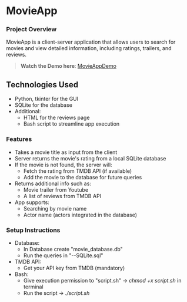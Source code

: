 # MovieApp

### Project Overview

MovieApp is a client-server application that allows users to search for movies and view detailed information, including ratings, trailers, and reviews.
> **Watch the Demo here**: [MovieAppDemo](https://drive.google.com/file/d/1J0JZsZ6Kh1pRDBXS3rSViJZrpJ0NQt4I/view?usp=sharing)

## Technologies Used

- Python, tkinter for the GUI
- SQLite for the database
- Additional:
  - HTML for the reviews page
  - Bash script to streamline app execution

### Features

- Takes a movie title as input from the client
- Server returns the movie's rating from a local SQLite database
- If the movie is not found, the server will:
  - Fetch the rating from TMDB API (if available)
  - Add the movie to the database for future queries
- Returns additional info such as:
  - Movie trailer from Youtube
  - A list of reviews from TMDB API
- App supports:
  - Searching by movie name
  - Actor name (actors integrated in the database)

### Setup Instructions

- Database:
  - In Database create "movie_database.db"
  - Run the queries in "--SQLite.sql"
- TMDB API:
  - Get your API key from TMDB (mandatory)
- Bash:
  - Give execution permission to "script.sh" -> _chmod +x script.sh_ in terminal
  - Run the script -> _./script.sh_

